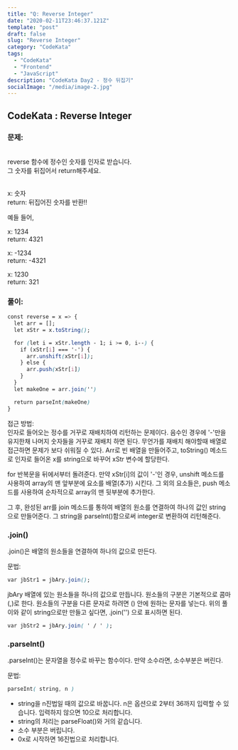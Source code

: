 ```yaml
---
title: "Q: Reverse Integer"
date: "2020-02-11T23:46:37.121Z"
template: "post"
draft: false
slug: "Reverse Integer"
category: "CodeKata"
tags:
  - "CodeKata"
  - "Frontend"
  - "JavaScript"
description: "CodeKata Day2 - 정수 뒤집기"
socialImage: "/media/image-2.jpg"
---
```


## CodeKata : Reverse Integer

### 문제: 
<br>reverse 함수에 정수인 숫자를 인자로 받습니다.
<br>그 숫자를 뒤집어서 return해주세요.

<br>x: 숫자
<br>return: 뒤집어진 숫자를 반환!!

예들 들어,

x: 1234
<br>return: 4321

x: -1234
<br>return: -4321

x: 1230
<br>return: 321


### 풀이:

```css
const reverse = x => {
  let arr = [];
  let xStr = x.toString();

  for (let i = xStr.length - 1; i >= 0, i--) {
    if (xStr[i] === '-') {
      arr.unshift(xStr[i]);
    } else {
      arr.push(xStr[i])
    }
  }
  let makeOne = arr.join('')

  return parseInt(makeOne)
} 
```


접근 방법:<br>
인자로 들어오는 정수를 거꾸로 재배치하여 리턴하는 문제이다. 음수인 경우에 '-'만을 유지한채 나머지 숫자들을 거꾸로 재배치 하면 된다.
무언가를 재배치 해야할때 배열로 접근하면 문제가 보다 쉬워질 수 있다.
Arr로 빈 배열을 만들어주고, toString() 메소드로 인자로 들어온 x를 string으로 바꾸어 xStr 변수에 할당한다.

for 반복문을 뒤에서부터 돌려준다.
만약 xStr[i]의 값이 '-'인 경우, unshift 메소드를 사용하여 array의 맨 앞부분에 요소를 배열(추가) 시킨다.
그 외의 요소들은, push 메소드를 사용하여 순차적으로 array의 맨 뒷부분에 추가한다.

그 후, 완성된 arr를 join 메소드를 통하여 배열의 원소를 연결하여 하나의 값인 string으로 만들어준다.
그 string을 parseInt()함으로써 integer로 변환하여 리턴해준다.


### .join()

.join()은 배열의 원소들을 연결하여 하나의 값으로 만든다.

문법:
```css
var jbStr1 = jbAry.join();
````

jbAry 배열에 있는 원소들을 하나의 값으로 만듭니다. 원소들의 구분은 기본적으로 콤마(,)로 한다. 원소들의 구분을 다른 문자로 하려면 () 안에 원하는 문자를 넣는다.
위의 풀이와 같이 string으로만 만들고 싶다면, .join('') 으로 표시하면 된다.
```css
var jbStr2 = jbAry.join( ' / ' );
````


### .parseInt()

.parseInt()는 문자열을 정수로 바꾸는 함수이다. 만약 소수라면, 소수부분은 버린다.

문법:
```css
parseInt( string, n )
````

- string을 n진법일 때의 값으로 바꿉니다. n은 옵션으로 2부터 36까지 입력할 수 있습니다. 입력하지 않으면 10으로 처리합니다.
- string의 처리는 parseFloat()와 거의 같습니다.
- 소수 부분은 버립니다.
- 0x로 시작하면 16진법으로 처리합니다.